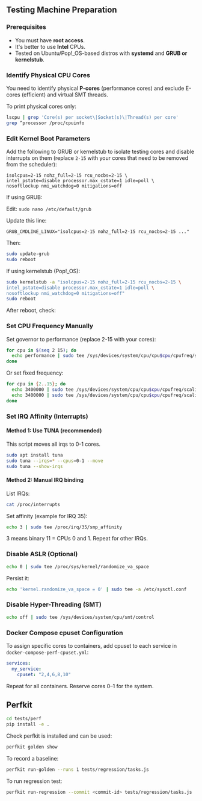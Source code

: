 

## Testing Machine Preparation
### Prerequisites
- You must have **root access**.
- It's better to use **Intel** CPUs.
- Tested on Ubuntu/Pop!_OS-based distros with **systemd** and **GRUB or kernelstub**.

### Identify Physical CPU Cores

You need to identify physical **P-cores** (performance cores) and exclude E-cores (efficient) and virtual SMT threads.

To print physical cores only:
```bash
lscpu | grep 'Core(s) per socket\|Socket(s)\|Thread(s) per core'
grep ^processor /proc/cpuinfo
```

### Edit Kernel Boot Parameters

Add the following to GRUB or kernelstub to isolate testing cores and disable
interrupts on them (replace `2-15` with your cores that need to be removed from the scheduler):

```
isolcpus=2-15 nohz_full=2-15 rcu_nocbs=2-15 \
intel_pstate=disable processor.max_cstate=1 idle=poll \
nosoftlockup nmi_watchdog=0 mitigations=off
```
If using GRUB:

Edit:
`sudo nano /etc/default/grub`

Update this line:

`GRUB_CMDLINE_LINUX="isolcpus=2-15 nohz_full=2-15 rcu_nocbs=2-15 ..."`

Then:
```bash
sudo update-grub
sudo reboot
```

If using kernelstub (Pop!_OS):

```bash
sudo kernelstub -a "isolcpus=2-15 nohz_full=2-15 rcu_nocbs=2-15 \
intel_pstate=disable processor.max_cstate=1 idle=poll \
nosoftlockup nmi_watchdog=0 mitigations=off"
sudo reboot
```
After reboot, check:

### Set CPU Frequency Manually
Set governor to performance (replace 2-15 with your cores):

```bash
for cpu in $(seq 2 15); do
  echo performance | sudo tee /sys/devices/system/cpu/cpu$cpu/cpufreq/scaling_governor
done
```

Or set fixed frequency:

```bash
for cpu in {2..15}; do
  echo 3400000 | sudo tee /sys/devices/system/cpu/cpu$cpu/cpufreq/scaling_max_freq
  echo 3400000 | sudo tee /sys/devices/system/cpu/cpu$cpu/cpufreq/scaling_min_freq
done
```

### Set IRQ Affinity (Interrupts)
#### Method 1: Use TUNA (recommended)
This script moves all irqs to 0-1 cores.
```bash
sudo apt install tuna
sudo tuna --irqs=* --cpus=0-1 --move
sudo tuna --show-irqs
```
#### Method 2: Manual IRQ binding
List IRQs:
```bash
cat /proc/interrupts
```
Set affinity (example for IRQ 35):
```bash
echo 3 | sudo tee /proc/irq/35/smp_affinity
```
3 means binary 11 = CPUs 0 and 1.
Repeat for other IRQs.

### Disable ASLR (Optional)

```bash
echo 0 | sudo tee /proc/sys/kernel/randomize_va_space
```
Persist it:

```bash
echo 'kernel.randomize_va_space = 0' | sudo tee -a /etc/sysctl.conf
```

### Disable Hyper-Threading (SMT)

```bash
echo off | sudo tee /sys/devices/system/cpu/smt/control
```

### Docker Compose cpuset Configuration

To assign specific cores to containers, add cpuset to each service in `docker-compose-perf-cpuset.yml`:

```yaml
services:
  my_service:
    cpuset: "2,4,6,8,10"
```
Repeat for all containers. Reserve cores 0–1 for the system.

## Perfkit
```bash
cd tests/perf
pip install -e .
```

Check perfkit is installed and can be used:
```bash
perfkit golden show
```

To record a baseline:
```bash
perfkit run-golden --runs 1 tests/regression/tasks.js
```

To run regression test:
```bash
perfkit run-regression --commit <commit-id> tests/regression/tasks.js
```

